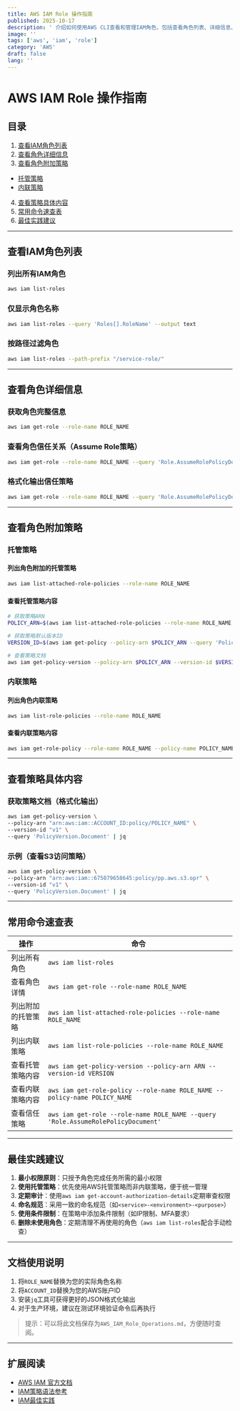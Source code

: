 ```yaml
---
title: AWS IAM Role 操作指南
published: 2025-10-17
description: ' 介绍如何使用AWS CLI查看和管理IAM角色，包括查看角色列表、详细信息、附加策略以及策略内容。'
image: ''
tags: ['aws', 'iam', 'role']
category: 'AWS'
draft: false 
lang: ''
---
```

# AWS IAM Role 操作指南

## 目录
1. [查看IAM角色列表](#查看iam角色列表)
2. [查看角色详细信息](#查看角色详细信息)
3. [查看角色附加策略](#查看角色附加策略)
- [托管策略](#托管策略)
- [内联策略](#内联策略)
4. [查看策略具体内容](#查看策略具体内容)
5. [常用命令速查表](#常用命令速查表)
6. [最佳实践建议](#最佳实践建议)

---

## 查看IAM角色列表

### 列出所有IAM角色
```bash
aws iam list-roles
```

### 仅显示角色名称
```bash
aws iam list-roles --query 'Roles[].RoleName' --output text
```

### 按路径过滤角色
```bash
aws iam list-roles --path-prefix "/service-role/"
```

---

## 查看角色详细信息

### 获取角色完整信息
```bash
aws iam get-role --role-name ROLE_NAME
```

### 查看角色信任关系（Assume Role策略）
```bash
aws iam get-role --role-name ROLE_NAME --query 'Role.AssumeRolePolicyDocument'
```

### 格式化输出信任策略
```bash
aws iam get-role --role-name ROLE_NAME --query 'Role.AssumeRolePolicyDocument' | jq
```

---

## 查看角色附加策略

### 托管策略

#### 列出角色附加的托管策略
```bash
aws iam list-attached-role-policies --role-name ROLE_NAME
```

#### 查看托管策略内容
```bash
# 获取策略ARN
POLICY_ARN=$(aws iam list-attached-role-policies --role-name ROLE_NAME --query 'AttachedPolicies[0].PolicyArn' --output text)

# 获取策略默认版本ID
VERSION_ID=$(aws iam get-policy --policy-arn $POLICY_ARN --query 'Policy.DefaultVersionId' --output text)

# 查看策略文档
aws iam get-policy-version --policy-arn $POLICY_ARN --version-id $VERSION_ID --query 'PolicyVersion.Document'
```

### 内联策略

#### 列出角色内联策略
```bash
aws iam list-role-policies --role-name ROLE_NAME
```

#### 查看内联策略内容
```bash
aws iam get-role-policy --role-name ROLE_NAME --policy-name POLICY_NAME
```

---

## 查看策略具体内容

### 获取策略文档（格式化输出）
```bash
aws iam get-policy-version \
--policy-arn "arn:aws:iam::ACCOUNT_ID:policy/POLICY_NAME" \
--version-id "v1" \
--query 'PolicyVersion.Document' | jq
```

### 示例（查看S3访问策略）
```bash
aws iam get-policy-version \
--policy-arn "arn:aws:iam::675079658645:policy/pp.aws.s3.opr" \
--version-id "v1" \
--query 'PolicyVersion.Document' | jq
```

---

## 常用命令速查表

| 操作 | 命令 |
|------|------|
| 列出所有角色 | `aws iam list-roles` |
| 查看角色详情 | `aws iam get-role --role-name ROLE_NAME` |
| 列出附加的托管策略 | `aws iam list-attached-role-policies --role-name ROLE_NAME` |
| 列出内联策略 | `aws iam list-role-policies --role-name ROLE_NAME` |
| 查看托管策略内容 | `aws iam get-policy-version --policy-arn ARN --version-id VERSION` |
| 查看内联策略内容 | `aws iam get-role-policy --role-name ROLE_NAME --policy-name POLICY_NAME` |
| 查看信任策略 | `aws iam get-role --role-name ROLE_NAME --query 'Role.AssumeRolePolicyDocument'` |

---

## 最佳实践建议

1. **最小权限原则**：只授予角色完成任务所需的最小权限
2. **使用托管策略**：优先使用AWS托管策略而非内联策略，便于统一管理
3. **定期审计**：使用`aws iam get-account-authorization-details`定期审查权限
4. **命名规范**：采用一致的命名规范（如`<service>-<environment>-<purpose>`）
5. **使用条件限制**：在策略中添加条件限制（如IP限制、MFA要求）
6. **删除未使用角色**：定期清理不再使用的角色（`aws iam list-roles`配合手动检查）

---

## 文档使用说明

1. 将`ROLE_NAME`替换为您的实际角色名称
2. 将`ACCOUNT_ID`替换为您的AWS账户ID
3. 安装`jq`工具可获得更好的JSON格式化输出
4. 对于生产环境，建议在测试环境验证命令后再执行

> 提示：可以将此文档保存为`AWS_IAM_Role_Operations.md`，方便随时查阅。

---

## 扩展阅读

- [AWS IAM 官方文档](https://docs.aws.amazon.com/IAM/latest/UserGuide/id_roles.html)
- [IAM策略语法参考](https://docs.aws.amazon.com/IAM/latest/UserGuide/reference_policies_syntax.html)
- [IAM最佳实践](https://docs.aws.amazon.com/IAM/latest/UserGuide/best-practices.html)